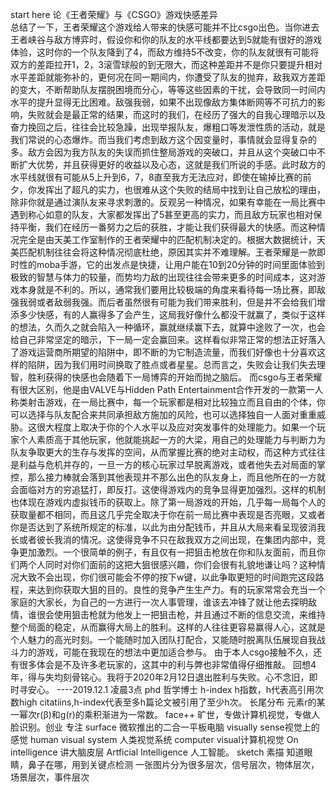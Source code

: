 start here
  论《王者荣耀》与《CSGO》游戏快感差异                             
    总结了一下，王者荣耀这个游戏给人带来的快感可能并不比csgo出色。当你进去王者峡谷与敌方博弈时，假设你和你的队友的水平线都要达到5就能有很好的游戏体验，这时你的一个队友降到了4，而敌方维持5不改变，你的队友就很有可能将双方的差距拉开1，2，3滚雪球般的到无限大，而这种差距并不是你只要提升相对水平差距就能弥补的，更何况在同一期间内，你遭受了队友的抛弃，敌我双方差距的变大，不断帮助队友摆脱困境而分心，等等这些因素的干扰，会导致同一时间内水平的提升显得无比困难。敌强我弱，如果不出现像敌方集体断网等不可抗力的影响，失败就会是最正常的结果，而这时的我们，在经历了强大的自我心理暗示以及奋力挽回之后，往往会比较急躁，出现举报队友，爆粗口等发泄性质的活动，就是我们常说的心态爆炸。而当我们考虑到敌方这个因变量时，事情就会显得复杂的多。敌方会因为我方队友的失误而抓住整局游戏的突破口，并且从这个突破口中不断扩大优势，并且获得更好的收益以及心态，这就是我们所说的手感。此时敌方的水平线就很有可能从5上升到6，7，8直至我方无法应对，即使在输掉比赛的前夕，你发挥出了超凡的实力，也很难从这个失败的结局中找到让自己放松的理由，除非你就是通过演队友来寻求刺激的。反观另一种情况，如果有幸能在一局比赛中遇到称心如意的队友，大家都发挥出了5甚至更高的实力，而且敌方玩家也相对保持平衡，我们在经历一番努力之后的获胜，才能让我们获得最大的快感。而这种情况完全是由天美工作室制作的王者荣耀中的匹配机制决定的。根据大数据统计，天美匹配机制往往会将这种情况彻底杜绝，原因其实并不难理解。王者荣耀是一款即时性的moba手游，它的出发点是快捷，让用户能在10到20分钟的时间里面体验到极致的智慧与体力的较量，而势均力敌的出现往往会带来更多的时间成本，这对游戏本身就是不利的。所以，通常我们要用比较极端的角度来看待每一场比赛，即敌强我弱或者敌弱我强。而后者虽然很有可能为我们带来胜利，但是并不会给我们增添多少快感，有的人赢得多了会产生，这局我好像什么都没干就赢了，类似于这样的想法，久而久之就会陷入一种循环，赢就继续赢下去，就算中途败了一次，也会给自己非常坚定的暗示，下一局一定会赢回来。这样看似非常正常的想法正好落入了游戏运营商所期望的陷阱中，即不断的为它制造流量，而我们好像也十分喜欢这样的陷阱，因为我们用时间换取了胜点或者星星。总而言之，失败会让我们失去理智，胜利获得的快感也会随着下一局博弈的开始而抛之脑后。
   而csgo与王者荣耀有很大区别，他是由VALVE与Hidden Path Entertainment合作开发的一款第一人称类射击游戏，在一局比赛中，每一个玩家都是相对比较独立而且自由的个体，你可以选择与队友配合来共同承担敌方施加的风险，也可以选择独自一人面对重重威胁。这很大程度上取决于你的个人水平以及应对突发事件的处理能力。如果一个玩家个人素质高于其他玩家，他就能挑起一方的大梁，用自己的处理能力与判断力为队友争取更大的生存与发挥的空间，从而掌握比赛的绝对主动权，而这种方式往往是利益与危机并存的，一旦一方的核心玩家过早脱离游戏，或者他失去对局面的掌控，那么接力棒就会落到其他表现并不那么出色的队友身上，而且他所在的一方就会面临对方的穷追猛打，即反打。这使得游戏内的竞争显得更加强烈。这样的机制也体现在游戏内虚拟钱币的获取上。除了第一局游戏的开始，几乎每一局每个人的获取量都不相同，而且这几乎完全取决于你在前一局比赛中表现是否亮眼，又或者你是否达到了系统所规定的标准，以此为由分配钱币，并且从大局来看呈现彼消我长或者彼长我消的情况。这使得竞争不只在敌我双方之间出现，在集团内部中，竞争更加激烈。一个很简单的例子，有且仅有一把狙击枪放在你和队友面前，而且你们两个人同时对你们面前的这把大狙很感兴趣，你们会很有礼貌地谦让吗？这种情况大致不会出现，你们很可能会不停的按下w键，以此争取更短的时间跑完这段路程，来达到你获取大狙的目的。良性的竞争产生生产力。有的玩家常常会充当一个家庭的大家长，为自己的一方进行一次人事管理，谁该去冲锋了就让他去探明敌情，谁很会使用狙击枪就为他发上一把狙击枪，并且通过不断的信息交流，来维持整个局面的稳定，从而赢得大局上的胜利。这样的人往往更容易赢得人心，这就是个人魅力的高光时刻。一个能随时加入团队打配合，又能随时脱离队伍展现自我战斗力的游戏，可能在我现在的想法中更加适合参与。
  由于本人csgo接触不久，还有很多体会是不及许多老玩家的，这其中的利与弊也非常值得仔细推敲。
回想4年，得与失均刻骨铭心。我将于2020年2月12日退出胜利与失败。心不念旧，即时寻安心。
                                                                                 ----2019.12.1 凌晨3点
phd  哲学博士
h-index  h指数，h代表高引用次数high citatiins,h-index代表至多h篇论文被引用了至少h次。
长尾分布  元素r的某一幂次r(β)和g(r)的乘积渐进为一常数。
face++ 旷世，专做计算机视觉，专做人脸识别。创业  专注
surface 微软推出的二合一平板电脑
visually sense视觉上的感觉
human visual system 人类视觉系统
computer visual计算机视觉
On intelligence  讲大脑皮层
Artficial Intelligence 人工智能。
sketch  素描
知道眼睛，鼻子在哪，用到关键点检测
一张图片分为很多层次，信号层次，物体层次，场景层次，事件层次
